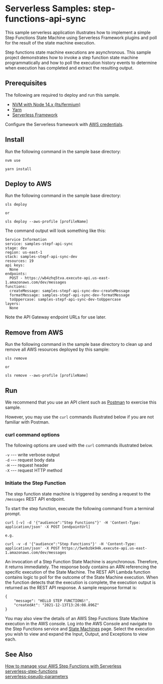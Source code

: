 # Serverless Samples: step-functions-api-sync

This sample serverless application illustrates how to implement a simple Step Functions State Machine using Serverless Framework plugins and poll for the result of the state machine execution. 

Step functions state machine executions are asynchronous. This sample project demonstrates how to invoke a step function state machine programmatically and how to poll the execution history events to determine when execution has completed and extract the resulting output.

## Prerequisites

The following are required to deploy and run this sample.

* [NVM with Node 14.x (lts/fermium)][nvm]
* [Yarn][yarn]
* [Serverless Framework][sls]

Configure the Serverless framework with [AWS credentials](https://www.serverless.com/framework/docs/providers/aws/guide/credentials/).

## Install

Run the following command in the sample base directory:

```
nvm use

yarn install
```

## Deploy to AWS

Run the following command in the sample base directory:

```
sls deploy

or

sls deploy --aws-profile [profileName]
```

The command output will look something like this:

```
Service Information
service: samples-stepf-api-sync
stage: dev
region: us-east-1
stack: samples-stepf-api-sync-dev
resources: 19
api keys:
  None
endpoints:
  POST - https://wb4zhq5tva.execute-api.us-east-1.amazonaws.com/dev/messages
functions:
  createMessage: samples-stepf-api-sync-dev-createMessage
  formatMessage: samples-stepf-api-sync-dev-formatMessage
  toUppercase: samples-stepf-api-sync-dev-toUppercase
layers:
  None
```

Note the API Gateway endpoint URLs for use later.

## Remove from AWS

Run the following command in the sample base directory to clean up and remove all AWS resources deployed by this sample:

```
sls remove

or

sls remove --aws-profile [profileName]
```


## Run

We recommend that you use an API client such as [Postman][postman] to exercise this sample.

However, you may use the `curl` commands illustrated below if you are not familiar with Postman.

### curl command options

The following options are used with the `curl` commands illustrated below.

`-v` --- write verbose output  
`-d` --- request body data  
`-H` --- request header  
`-X` --- request HTTP method  

### Initiate the Step Function

The step function state machine is triggered by sending a request to the `/messages` REST API endpoint.

To start the step function, execute the following command from a terminal prompt.

```
curl [-v] -d '{"audience":"Step Functions"}' -H 'Content-Type: application/json' -X POST [endpointUrl]

e.g.

curl -v -d '{"audience":"Step Functions"}' -H 'Content-Type: application/json' -X POST https://5wnbzbk94k.execute-api.us-east-1.amazonaws.com/dev/messages
```

An invocation of a Step Function State Machine is asynchronous. Therefore, it returns immediately. The response body contains an ARN referencing the specific execution of the State Machine. The REST API Lambda function contains logic to poll for the outcome of the State Machine execution. When the function detects that the execution is complete, the execution output is returned as the REST API response. A sample response format is:

```
{
    "message": "HELLO STEP FUNCTIONS!",
    "createdAt": "2021-12-13T13:26:08.896Z"
}
```

You may also view the details of an AWS Step Functions State Machine execution in the AWS console. Log into the AWS Console and navigate to the Step Functions service and [State Machines](https://console.aws.amazon.com/states/home#/statemachines) page. Select the execution you wish to view and expand the Input, Output, and Exceptions to view each.

## See Also
[How to manage your AWS Step Functions with Serverless][sls-stepfunctions]  
[serverless-step-functions](https://www.npmjs.com/package/serverless-step-functions "serverless-step-functions | NPM")  
[serverless-pseudo-parameters](https://www.npmjs.com/package/serverless-pseudo-parameters "serverless-pseudo-parameters | NPM")  

[sls-stepfunctions]: https://serverless.com/blog/how-to-manage-your-aws-step-functions-with-serverless/ "How to manage your AWS Step Functions with Serverless | Serverless Blog"
[aws-stepf-gateway]: https://docs.aws.amazon.com/step-functions/latest/dg/tutorial-api-gateway.html "Creating a Step Functions API Using API Gateway | AWS Docs"

[nvm]: https://github.com/nvm-sh/nvm "Node Version Manager"
[yarn]: https://yarnpkg.com/ "Yarn Package Manager"
[sls]: https://www.serverless.com/ "Serverless Framework"
[postman]: https://www.postman.com/ "Postman API platform"